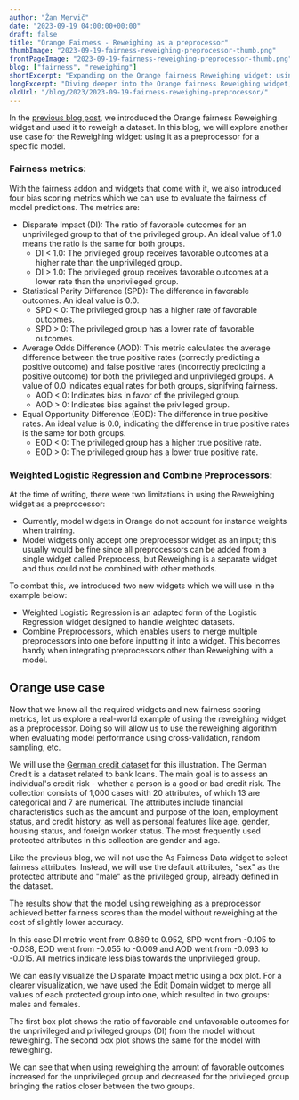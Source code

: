 ```yaml
---
author: "Žan Mervič"
date: "2023-09-19 04:00:00+00:00"
draft: false
title: "Orange Fairness - Reweighing as a preprocessor"
thumbImage: "2023-09-19-fairness-reweighing-preprocessor-thumb.png"
frontPageImage: "2023-09-19-fairness-reweighing-preprocessor-thumb.png"
blog: ["fairness", "reweighing"]
shortExcerpt: "Expanding on the Orange fairness Reweighing widget: using it as a preprocessor and integrating new fairness scoring metrics."
longExcerpt: "Diving deeper into the Orange fairness Reweighing widget, we explore its use as a preprocessor for models. Discover the new widgets and fairness scoring metrics; all illustrated using the German credit dataset, supplemented with visual insights through box plots."
oldUrl: "/blog/2023/2023-09-19-fairness-reweighing-preprocessor/"
---
```


In the [previous blog post](/blog/2023-09-19-fairness-reweighing-dataset/), we introduced the Orange fairness Reweighing widget and used it to reweigh a dataset. In this blog, we will explore another use case for the Reweighing widget: using it as a preprocessor for a specific model.

### Fairness metrics:

With the fairness addon and widgets that come with it, we also introduced four bias scoring metrics which we can use to evaluate the fairness of model predictions. The metrics are:

- Disparate Impact (DI): The ratio of favorable outcomes for an unprivileged group to that of the privileged group. An ideal value of 1.0 means the ratio is the same for both groups.
  - DI < 1.0: The privileged group receives favorable outcomes at a higher rate than the unprivileged group.
  - DI > 1.0: The privileged group receives favorable outcomes at a lower rate than the unprivileged group.
- Statistical Parity Difference (SPD): The difference in favorable outcomes. An ideal value is 0.0.
  - SPD < 0: The privileged group has a higher rate of favorable outcomes.
  - SPD > 0: The privileged group has a lower rate of favorable outcomes.
- Average Odds Difference (AOD): This metric calculates the average difference between the true positive rates (correctly predicting a positive outcome) and false positive rates (incorrectly predicting a positive outcome) for both the privileged and unprivileged groups. A value of 0.0 indicates equal rates for both groups, signifying fairness.
  - AOD < 0: Indicates bias in favor of the privileged group.
  - AOD > 0: Indicates bias against the privileged group.
- Equal Opportunity Difference (EOD): The difference in true positive rates. An ideal value is 0.0, indicating the difference in true positive rates is the same for both groups.
  - EOD < 0: The privileged group has a higher true positive rate.
  - EOD > 0: The privileged group has a lower true positive rate.

### Weighted Logistic Regression and Combine Preprocessors:

At the time of writing, there were two limitations in using the Reweighing widget as a preprocessor:
- Currently, model widgets in Orange do not account for instance weights when training. 
- Model widgets only accept one preprocessor widget as an input; this usually would be fine since all preprocessors can be added from a single widget called Preprocess, but Reweighing is a separate widget and thus could not be combined with other methods. 

To combat this, we introduced two new widgets which we will use in the example below: 
- Weighted Logistic Regression is an adapted form of the Logistic Regression widget designed to handle weighted datasets.
- Combine Preprocessors, which enables users to merge multiple preprocessors into one before inputting it into a widget. This becomes handy when integrating preprocessors other than Reweighing with a model.

## Orange use case

Now that we know all the required widgets and new fairness scoring metrics, let us explore a real-world example of using the reweighing widget as a preprocessor. Doing so will allow us to use the reweighing algorithm when evaluating model performance using cross-validation, random sampling, etc.

We will use the [German credit dataset](http://archive.ics.uci.edu/dataset/144/statlog+german+credit+data) for this illustration. The German Credit is a dataset related to bank loans. The main goal is to assess an individual's credit risk - whether a person is a good or bad credit risk. The collection consists of 1,000 cases with 20 attributes, of which 13 are categorical and 7 are numerical. The attributes include financial characteristics such as the amount and purpose of the loan, employment status, and credit history, as well as personal features like age, gender, housing status, and foreign worker status. The most frequently used protected attributes in this collection are gender and age. 

Like the previous blog, we will not use the As Fairness Data widget to select fairness attributes. Instead, we will use the default attributes, "sex" as the protected attribute and "male" as the privileged group, already defined in the dataset.

<WindowScreenshot src="2023-09-19-fairness-reweighing-preprocessor-use-case.png" />

<WindowScreenshot src="2023-09-19-fairness-reweighing-preprocessor-scores.png" />

The results show that the model using reweighing as a preprocessor achieved better fairness scores than the model without reweighing at the cost of slightly lower accuracy.

In this case DI metric went from 0.869 to 0.952, SPD went from -0.105 to -0.038, EOD went from -0.055 to -0.009 and AOD went from -0.093 to -0.015. All metrics indicate less bias towards the unprivileged group.

We can easily visualize the Disparate Impact metric using a box plot. For a clearer visualization, we have used the Edit Domain widget to merge all values of each protected group into one, which resulted in two groups: males and females.

<WindowScreenshot src="2023-09-19-fairness-reweighing-preprocessor-box-plot-bias.png" />

<WindowScreenshot src="2023-09-19-fairness-reweighing-preprocessor-box-plot-debias.png" />

The first box plot shows the ratio of favorable and unfavorable outcomes for the unprivileged and privileged groups (DI) from the model without reweighing. The second box plot shows the same for the model with reweighing. 

We can see that when using reweighing the amount of favorable outcomes increased for the unprivileged group and decreased for the privileged group bringing the ratios closer between the two groups.